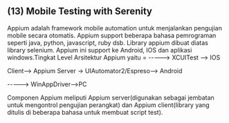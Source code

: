 
<h2>(13) Mobile Testing with Serenity</h2>
  
Appium adalah framework mobile automation untuk menjalankan pengujian mobile secara otomatis. Appium support beberapa bahasa pemrograman seperti java, python, javascript, ruby dsb. Library appium dibuat diatas library selenium. Appium ini support ke Android, IOS dan aplikasi windows.Tingkat Level Arsitektur Appium yaitu =
                           -----> XCUITest --> IOS</p> 
<p>Client--> Appium Server &rarr; UIAutomator2/Espreso--> Android</p> 
                           -----> WinAppDriver-->PC</p> 

Componen Appium meliputi Appium server(digunakan sebagai jembatan untuk mengontrol pengujian perangkat) dan Appium client(library yang ditulis di beberapa bahasa untuk membuat script test). 

